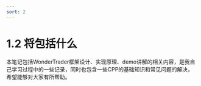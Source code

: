 ```yaml
---
sort: 2
---
```


# 1.2 将包括什么

本笔记包括WonderTrader框架设计、实现原理、demo讲解的相关内容，是我自己学习过程中的一些记录，同时也包含一些CPP的基础知识和常见问题的解决，希望能够对大家有所帮助。
